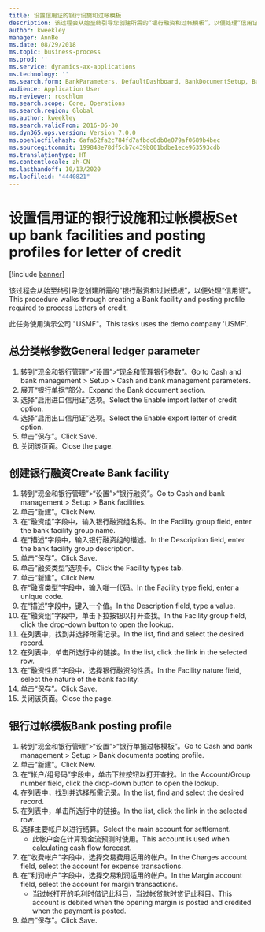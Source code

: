```yaml
---
title: 设置信用证的银行设施和过帐模板
description: 该过程会从始至终引导您创建所需的“银行融资和过帐模板”，以便处理“信用证”。
author: kweekley
manager: AnnBe
ms.date: 08/29/2018
ms.topic: business-process
ms.prod: ''
ms.service: dynamics-ax-applications
ms.technology: ''
ms.search.form: BankParameters, DefaultDashboard, BankDocumentSetup, BankDocumentPosting
audience: Application User
ms.reviewer: roschlom
ms.search.scope: Core, Operations
ms.search.region: Global
ms.author: kweekley
ms.search.validFrom: 2016-06-30
ms.dyn365.ops.version: Version 7.0.0
ms.openlocfilehash: 6afa52fa2c784fd7afbdc8db0e079af0689b4bec
ms.sourcegitcommit: 199848e78df5cb7c439b001bdbe1ece963593cdb
ms.translationtype: HT
ms.contentlocale: zh-CN
ms.lasthandoff: 10/13/2020
ms.locfileid: "4440821"
---
```

# <a name="set-up-bank-facilities-and-posting-profiles-for-letter-of-credit"></a><span data-ttu-id="3c18a-103">设置信用证的银行设施和过帐模板</span><span class="sxs-lookup"><span data-stu-id="3c18a-103">Set up bank facilities and posting profiles for letter of credit</span></span>

[!include [banner](../../includes/banner.md)]

<span data-ttu-id="3c18a-104">该过程会从始至终引导您创建所需的“银行融资和过帐模板”，以便处理“信用证”。</span><span class="sxs-lookup"><span data-stu-id="3c18a-104">This procedure walks through creating a Bank facility and posting profile required to process Letters of credit.</span></span> 

<span data-ttu-id="3c18a-105">此任务使用演示公司 "USMF"。</span><span class="sxs-lookup"><span data-stu-id="3c18a-105">This tasks uses the demo company 'USMF'.</span></span>






## <a name="general-ledger-parameter"></a><span data-ttu-id="3c18a-106">总分类帐参数</span><span class="sxs-lookup"><span data-stu-id="3c18a-106">General ledger parameter</span></span>
1. <span data-ttu-id="3c18a-107">转到“现金和银行管理”>“设置”>“现金和管理银行参数”。</span><span class="sxs-lookup"><span data-stu-id="3c18a-107">Go to Cash and bank management > Setup > Cash and bank management parameters.</span></span>
2. <span data-ttu-id="3c18a-108">展开“银行单据”部分。</span><span class="sxs-lookup"><span data-stu-id="3c18a-108">Expand the Bank document section.</span></span>
3. <span data-ttu-id="3c18a-109">选择“启用进口信用证”选项。</span><span class="sxs-lookup"><span data-stu-id="3c18a-109">Select the Enable import letter of credit option.</span></span>
4. <span data-ttu-id="3c18a-110">选择“启用出口信用证”选项。</span><span class="sxs-lookup"><span data-stu-id="3c18a-110">Select the Enable export letter of credit option.</span></span>
5. <span data-ttu-id="3c18a-111">单击“保存”。</span><span class="sxs-lookup"><span data-stu-id="3c18a-111">Click Save.</span></span>
6. <span data-ttu-id="3c18a-112">关闭该页面。</span><span class="sxs-lookup"><span data-stu-id="3c18a-112">Close the page.</span></span>

## <a name="create-bank-facility"></a><span data-ttu-id="3c18a-113">创建银行融资</span><span class="sxs-lookup"><span data-stu-id="3c18a-113">Create Bank facility</span></span>
1. <span data-ttu-id="3c18a-114">转到“现金和银行管理”>“设置”>“银行融资”。</span><span class="sxs-lookup"><span data-stu-id="3c18a-114">Go to Cash and bank management > Setup > Bank facilities.</span></span>
2. <span data-ttu-id="3c18a-115">单击“新建”。</span><span class="sxs-lookup"><span data-stu-id="3c18a-115">Click New.</span></span>
3. <span data-ttu-id="3c18a-116">在“融资组”字段中，输入银行融资组名称。</span><span class="sxs-lookup"><span data-stu-id="3c18a-116">In the Facility group field, enter the bank facility group name.</span></span>
4. <span data-ttu-id="3c18a-117">在“描述”字段中，输入银行融资组的描述。</span><span class="sxs-lookup"><span data-stu-id="3c18a-117">In the Description field, enter the bank facility group description.</span></span>
5. <span data-ttu-id="3c18a-118">单击“保存”。</span><span class="sxs-lookup"><span data-stu-id="3c18a-118">Click Save.</span></span>
6. <span data-ttu-id="3c18a-119">单击“融资类型”选项卡。</span><span class="sxs-lookup"><span data-stu-id="3c18a-119">Click the Facility types tab.</span></span>
7. <span data-ttu-id="3c18a-120">单击“新建”。</span><span class="sxs-lookup"><span data-stu-id="3c18a-120">Click New.</span></span>
8. <span data-ttu-id="3c18a-121">在“融资类型”字段中，输入唯一代码。</span><span class="sxs-lookup"><span data-stu-id="3c18a-121">In the Facility type field, enter a unique code.</span></span>
9. <span data-ttu-id="3c18a-122">在“描述”字段中，键入一个值。</span><span class="sxs-lookup"><span data-stu-id="3c18a-122">In the Description field, type a value.</span></span>
10. <span data-ttu-id="3c18a-123">在“融资组”字段中，单击下拉按钮以打开查找。</span><span class="sxs-lookup"><span data-stu-id="3c18a-123">In the Facility group field, click the drop-down button to open the lookup.</span></span>
11. <span data-ttu-id="3c18a-124">在列表中，找到并选择所需记录。</span><span class="sxs-lookup"><span data-stu-id="3c18a-124">In the list, find and select the desired record.</span></span>
12. <span data-ttu-id="3c18a-125">在列表中，单击所选行中的链接。</span><span class="sxs-lookup"><span data-stu-id="3c18a-125">In the list, click the link in the selected row.</span></span>
13. <span data-ttu-id="3c18a-126">在“融资性质”字段中，选择银行融资的性质。</span><span class="sxs-lookup"><span data-stu-id="3c18a-126">In the Facility nature field, select the nature of the bank facility.</span></span>
14. <span data-ttu-id="3c18a-127">单击“保存”。</span><span class="sxs-lookup"><span data-stu-id="3c18a-127">Click Save.</span></span>
15. <span data-ttu-id="3c18a-128">关闭该页面。</span><span class="sxs-lookup"><span data-stu-id="3c18a-128">Close the page.</span></span>

## <a name="bank-posting-profile"></a><span data-ttu-id="3c18a-129">银行过帐模板</span><span class="sxs-lookup"><span data-stu-id="3c18a-129">Bank posting profile</span></span>
1. <span data-ttu-id="3c18a-130">转到“现金和银行管理”>“设置”>“银行单据过帐模板”。</span><span class="sxs-lookup"><span data-stu-id="3c18a-130">Go to Cash and bank management > Setup > Bank documents posting profile.</span></span>
2. <span data-ttu-id="3c18a-131">单击“新建”。</span><span class="sxs-lookup"><span data-stu-id="3c18a-131">Click New.</span></span>
3. <span data-ttu-id="3c18a-132">在“帐户/组号码”字段中，单击下拉按钮以打开查找。</span><span class="sxs-lookup"><span data-stu-id="3c18a-132">In the Account/Group number field, click the drop-down button to open the lookup.</span></span>
4. <span data-ttu-id="3c18a-133">在列表中，找到并选择所需记录。</span><span class="sxs-lookup"><span data-stu-id="3c18a-133">In the list, find and select the desired record.</span></span>
5. <span data-ttu-id="3c18a-134">在列表中，单击所选行中的链接。</span><span class="sxs-lookup"><span data-stu-id="3c18a-134">In the list, click the link in the selected row.</span></span>
6. <span data-ttu-id="3c18a-135">选择主要帐户以进行结算。</span><span class="sxs-lookup"><span data-stu-id="3c18a-135">Select the main account for settlement.</span></span>
    * <span data-ttu-id="3c18a-136">此帐户会在计算现金流预测时使用。</span><span class="sxs-lookup"><span data-stu-id="3c18a-136">This account is used when calculating cash flow forecast.</span></span>  
7. <span data-ttu-id="3c18a-137">在“收费帐户”字段中，选择交易费用适用的帐户。</span><span class="sxs-lookup"><span data-stu-id="3c18a-137">In the Charges account field, select the account for expense transactions.</span></span>
8. <span data-ttu-id="3c18a-138">在“利润帐户”字段中，选择交易利润适用的帐户。</span><span class="sxs-lookup"><span data-stu-id="3c18a-138">In the Margin account field, select the account for margin transactions.</span></span>
    * <span data-ttu-id="3c18a-139">当过帐打开的毛利时借记此科目，当过帐贷款时贷记此科目。</span><span class="sxs-lookup"><span data-stu-id="3c18a-139">This account is debited when the opening margin is posted and credited when the payment is posted.</span></span>  
9. <span data-ttu-id="3c18a-140">单击“保存”。</span><span class="sxs-lookup"><span data-stu-id="3c18a-140">Click Save.</span></span>

